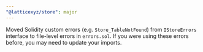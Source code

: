 ```yaml
---
"@latticexyz/store": major
---
```


Moved Solidity custom errors (e.g. `Store_TableNotFound`) from `IStoreErrors` interface to file-level errors in `errors.sol`. If you were using these errors before, you may need to update your imports.
